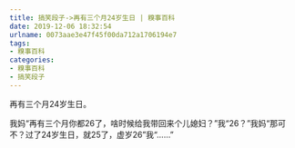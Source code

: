 ```yaml
---
title: 搞笑段子->再有三个月24岁生日 | 糗事百科
date: 2019-12-06 18:32:54
urlname: 0073aae3e47f45f00da712a1706194e7
tags: 
- 糗事百科
categories:
- 糗事百科
- 搞笑段子
---
```

再有三个月24岁生日。

我妈“再有三个月你都26了，啥时候给我带回来个儿媳妇？”我“26？”我妈“那可不？过了24岁生日，就25了，虚岁26”我“……”


